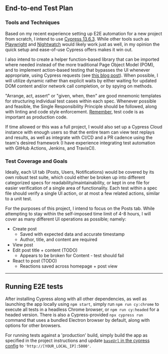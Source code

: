 ## End-to-end Test Plan

### Tools and Techniques
Based on my recent experience setting up E2E automation for a new project from scratch, I intend to use [Cypress 13.6.3](https://github.com/cypress-io/cypress). While other tools such as [Playwright](https://playwright.dev/) and [Nightwatch](https://nightwatchjs.org/) would likely work just as well, in my opinion the quick setup and ease-of-use Cypress offers makes it win out.

I also intend to create a helper function-based library that can be imported where needed instead of the more traditional Page Object Model (POM), and to implement action-based testing that bypasses the UI whenever appropriate, using Cypress requests (see [this blog post](https://www.cypress.io/blog/2019/01/03/stop-using-page-objects-and-start-using-app-actions)). When possible, I will utilize dynamic rather than explicit waits by either waiting for updated DOM content and/or network call completion, or by spying on methods.

"Arrange, act, assert" or "given, when, then" are good mnemonic templates for structuring individual test cases within each spec. Whenever possible and feasible, the Single Responsibility Principle should be followed, along with linting and code style enforcement. [Remember](https://martinfowler.com/articles/practical-test-pyramid.html), test code is as important as production code.

If time allowed or this was a full project, I would also set up a Cypress Cloud instance with enough users so that the entire team can view test replays and results, as well as integrate with CI/CD and a PR cadence using the team's desired framework (I have experience integrating test automation with GitHub Actions, Jenkins, and TravisCI).

### Test Coverage and Goals
Ideally, each UI tab (Posts, Users, Notifications) would be covered by its own robust test suite, which could either be broken up into different categorized specs for readability/maintainability, or kept in one file for easier verification of a single area of functionality. Each test within a spec file should verify a single UI action, or at most a few related actions, similar to a unit test.

For the purposes of this project, I intend to focus on the Posts tab. While attempting to stay within the self-imposed time limit of 4-8 hours, I will cover as many different UI operations as possible; namely:
* Create post
  - Saved with expected data and accurate timestamp
  - Author, title, and content are required
* View post
* Edit post title + content (TODO)
  - Appears to be broken for Content - test should fail
* React to post (TODO)
  - Reactions saved across homepage + post view

---

## Running E2E tests
After installing Cypress along with all other dependencies, as well as launching the app locally using `npm start`, simply run `npm run cy:chrome` to execute all tests in a headless Chrome browser, or `npm run cy:headed` for a headed version. There is also a Cypress-provided `npx cypress run` command that uses a bundled Electron browser by default, along with options for other browsers.

For running tests against a 'production' build, simply build the app as specified in the project instructions and update [`baseUrl` in the cypress config](https://github.com/cdsoftw/sdet-project/blob/ea58167df751e40902bd7667ebf8c40e6d06618c/sample-app/cypress.config.js#L8) to `'http://[YOUR_LOCAL_IP]:5000'`.

